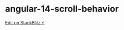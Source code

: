 # angular-14-scroll-behavior

[Edit on StackBlitz ⚡️](https://stackblitz.com/edit/angular-14-scroll-behavior)